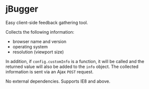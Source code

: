 # jBugger

Easy client-side feedback gathering tool.

Collects the following information:

- browser name and version
- operating system
- resolution (viewport size)

In addition, if `config.customInfo` is a function, it will be called and the
returned value will also be added to the `info` object. The collected
information is sent via an Ajax `POST` request.  

No external dependencies. Supports IE8 and above.
